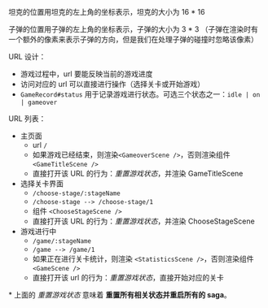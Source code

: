 坦克的位置用坦克的左上角的坐标表示，坦克的大小为 16 \* 16

子弹的位置用子弹的左上角的坐标表示，子弹的大小为 3 \* 3 （子弹在渲染时有一个额外的像素来表示子弹的方向，但是我们在处理子弹的碰撞时忽略该像素）

URL 设计：

* 游戏过程中，url 要能反映当前的游戏进度
* 访问对应的 url 可以直接进行操作（选择关卡或开始游戏）
* `GameRecord#status` 用于记录游戏进行状态。可选三个状态之一：`idle | on | gameover`

URL 列表：

* 主页面
  * url `/`
  * 如果游戏已经结束，则渲染`<GameoverScene />`，否则渲染组件 `<GameTitleScene />`
  * 直接打开该 URL 的行为：_重置游戏状态_，并渲染 GameTitleScene
* 选择关卡界面
  * `/choose-stage/:stageName`
  * `/choose-stage --> /choose-stage/1`
  * 组件 `<ChooseStageScene />`
  * 直接打开该 URL 的行为：_重置游戏状态_，并渲染 ChooseStageScene
* 游戏进行中
  * `/game/:stageName`
  * `/game --> /game/1`
  * 如果正在进行关卡统计，则渲染 `<StatisticsScene />`，否则渲染组件 `<GameScene />`
  * 直接打开该 url 的行为：_重置游戏状态_，直接开始对应的关卡

\* 上面的 _重置游戏状态_ 意味着 **重置所有相关状态并重启所有的 saga**。
